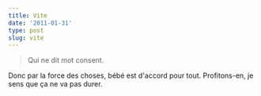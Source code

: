 ```yaml
---
title: Vite
date: '2011-01-31'
type: post
slug: vite
---
```


> Qui ne dit mot consent.

Donc par la force des choses, bébé est d'accord pour tout. Profitons-en, je sens que ça ne va pas durer.
